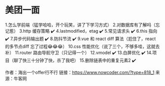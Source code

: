 # 美团一面

1.怎么学前端（猛学哈哈，开个玩笑，讲了下学习方式）
2.对数据库有了解吗（忘记惹）
3.http 缓存策略 ✔️
4.lastmodified，etag ✔️
5.常见请求头 ✔️
6.this 指向 ✔️
7.异步代码输出题 ✔️
8.防抖节流 ✔️
9.vue 和 react diff 算法（尬住了，react 的多节点diff 忘了过程😂😂😂）
10.css 性能优化（说了三个，不够多哇，这就去补）
11.router 路由导航守卫（只记得一个）
12.vmodel ✔️
13.白屏优化 ✔️
14.项目（聊了快三十分钟了快，杀了我吧）
15.删除链表中的重复元素2 ✔️



作者：海出一个offer行不行
链接：https://www.nowcoder.com/?type=818_1
来源：牛客网